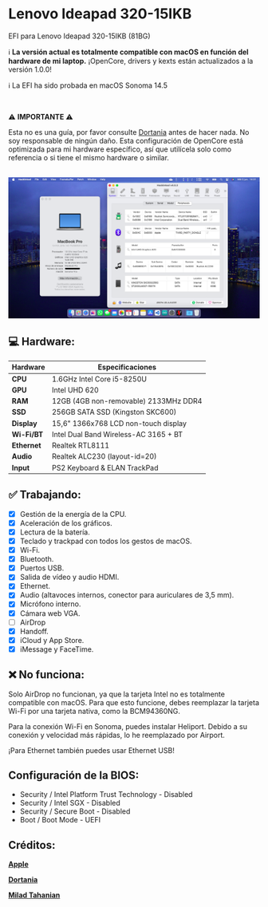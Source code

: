 # Lenovo Ideapad 320-15IKB
EFI para Lenovo Ideapad 320-15IKB (81BG)

:information_source: **La versión actual es totalmente compatible con macOS en función del hardware de mi laptop.**
¡OpenCore, drivers y kexts están actualizados a la versión 1.0.0!

:information_source: La EFI ha sido probada en macOS Sonoma 14.5

<br/>

:warning: **IMPORTANTE** :warning:

Esta no es una guía, por favor consulte [Dortania](https://dortania.github.io/getting-started) antes de hacer nada. No soy responsable de ningún daño. Esta configuración de OpenCore está optimizada para mi hardware específico, así que utilícela solo como referencia o si tiene el mismo hardware o similar.

<br/>

<img src="assets/sonoma.png">
    
## :computer: Hardware:

| **Hardware** | **Especificaciones**                  |
| ------------ | ------------------------------------- |
| **CPU**      | 1.6GHz Intel Core i5-8250U            |
| **GPU**      | Intel UHD 620                         |
| **RAM**      | 12GB (4GB non-removable) 2133MHz DDR4 |
| **SSD**      | 256GB SATA SSD (Kingston SKC600)      |
| **Display**  | 15,6" 1366x768 LCD non-touch display  |
| **Wi-Fi/BT** | Intel Dual Band Wireless-AC 3165 + BT |
| **Ethernet** | Realtek RTL8111                       |
| **Audio**    | Realtek ALC230 (layout-id=20)         |
| **Input**    | PS2 Keyboard & ELAN TrackPad          |

## :white_check_mark: Trabajando:

- [x] Gestión de la energía de la CPU.
- [x] Aceleración de los gráficos.
- [x] Lectura de la batería.
- [x] Teclado y trackpad con todos los gestos de macOS.
- [x] Wi-Fi.
- [x] Bluetooth.
- [x] Puertos USB.
- [x] Salida de vídeo y audio HDMI.
- [x] Ethernet.
- [x] Audio (altavoces internos, conector para auriculares de 3,5 mm).
- [x] Micrófono interno.
- [x] Cámara web VGA.
- [ ] AirDrop
- [x] Handoff.
- [x] iCloud y App Store.
- [x] iMessage y FaceTime.

## :x: No funciona:

Solo AirDrop no funcionan, ya que la tarjeta Intel no es totalmente compatible con macOS. Para que esto funcione, debes reemplazar la tarjeta Wi-Fi por una tarjeta nativa, como la BCM94360NG.

Para la conexión Wi-Fi en Sonoma, puedes instalar Heliport. Debido a su conexión y velocidad más rápidas, lo he reemplazado por Airport.

¡Para Ethernet también puedes usar Ethernet USB!

## Configuración de la BIOS:

- Security / Intel Platform Trust Technology - Disabled
- Security / Intel SGX - Disabled
- Security / Secure Boot - Disabled
- Boot / Boot Mode - UEFI


## Créditos:

[**Apple**](http://apple.com/)

[**Dortania**](https://dortania.github.io/getting-started/)

[**Milad Tahanian**](https://github.com/mtahanian)
